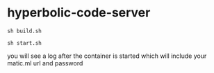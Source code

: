 # hyperbolic-code-server

```
sh build.sh

sh start.sh
```

you will see a log after the container is started which will include your matic.ml url and password
